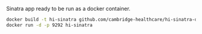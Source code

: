 Sinatra app ready to be run as a docker container.

```sh
docker build -t hi-sinatra github.com/cambridge-healthcare/hi-sinatra-docker
docker run -d -p 9292 hi-sinatra
```
